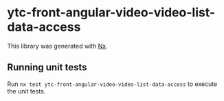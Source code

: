 # ytc-front-angular-video-video-list-data-access

This library was generated with [Nx](https://nx.dev).

## Running unit tests

Run `nx test ytc-front-angular-video-video-list-data-access` to execute the unit tests.
